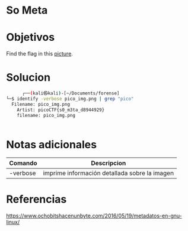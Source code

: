 #  So Meta
# Objetivos
Find the flag in this [picture](https://jupiter.challenges.picoctf.org/static/916b07b4c87062c165ace1d3d31ef655/pico_img.png).

# Solucion
```bash
      ┌──(kali㉿kali)-[~/Documents/forense]
└─$ identify -verbose pico_img.png | grep "pico"
  Filename: pico_img.png
    Artist: picoCTF{s0_m3ta_d8944929}
    filename: pico_img.png
                                 
```

# Notas adicionales
|Comando|Descripcion|
|---|---|
|-verbose|imprime información detallada sobre la imagen|

# Referencias
https://www.ochobitshacenunbyte.com/2016/05/19/metadatos-en-gnu-linux/
